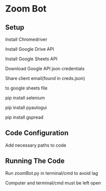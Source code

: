# Zoom Bot



## Setup

Install Chromedriver

Install Google Drive API

Install Google Sheets API

Download Google API json credentials

Share client email(found in creds.json)

to google sheets file

pip install selenium

pip install pyautogui

pip install gspread



## Code Configuration

Add necessary paths to code



## Running The Code

Run zoomBot.py in terminal/cmd to avoid lag

Computer and terminal/cmd must be left open
